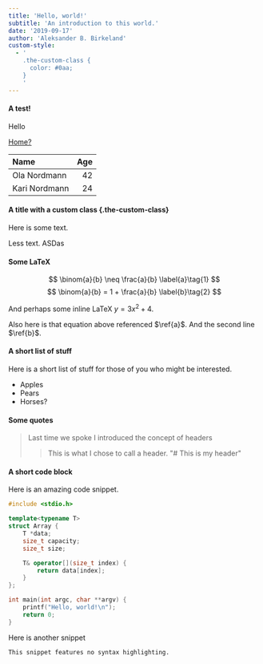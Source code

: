 ```yaml
---
title: 'Hello, world!'
subtitle: 'An introduction to this world.'
date: '2019-09-17'
author: 'Aleksander B. Birkeland'
custom-style:
  - '
    .the-custom-class {
      color: #0aa;
    }
    '
---
```


#### A test!

Hello

[Home?](/)

| Name          | Age |
|:--------------|----:|
| Ola Nordmann  |  42 |
| Kari Nordmann |  24 |

#### A title with a custom class {.the-custom-class}

Here is some text.

Less text. ASDas

#### Some LaTeX

$$
\binom{a}{b} \neq  \frac{a}{b} \label{a}\tag{1}
$$
$$
\binom{a}{b} = 1 + \frac{a}{b} \label{b}\tag{2}
$$

And perhaps some inline LaTeX $y = 3x^2 + 4$.

Also here is that equation above referenced $\ref{a}$. And the second line $\ref{b}$.

#### A short list of stuff

Here is a short list of stuff for those of you who might be interested.

- Apples
- Pears
- Horses?

#### Some quotes

> Last time we spoke I introduced the concept of headers
> 
> > This is what I chose to call a header. "# This is my header"

#### A short code block

Here is an amazing code snippet.

```c++
#include <stdio.h>

template<typename T>
struct Array {
	T *data;
	size_t capacity;
	size_t size;

	T& operator[](size_t index) {
		return data[index];
	}
};

int main(int argc, char **argv) {
    printf("Hello, world!\n");
    return 0;
}
```

Here is another snippet

```
This snippet features no syntax highlighting.
```
